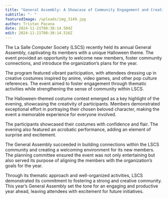 ```yaml
---
title: "General Assembly: A Showcase of Community Engagement and Creativity"
subtitle: "- "
featuredImage: /uploads/img_3149.jpg
author: Tristan Pacana
date: 2024-11-21T08:38:14.504Z
edit: 2024-11-21T08:38:14.516Z
---
```

<!--StartFragment-->

The La Salle Computer Society (LSCS) recently held its annual General Assembly, captivating its members with a unique Halloween theme. The event provided an opportunity to welcome new members, foster community connections, and introduce the organization’s plans for the year.

The program featured vibrant participation, with attendees dressing up in creative costumes inspired by anime, video games, and other pop culture references. The event aimed to foster engagement through thematic activities while strengthening the sense of community within LSCS.

The Halloween-themed costume contest emerged as a key highlight of the evening, showcasing the creativity of participants. Members demonstrated exceptional effort in portraying their chosen beloved character, making the event a memorable experience for everyone involved. 

The participants showcased their costumes with confidence and flair. The evening also featured an acrobatic performance, adding an element of surprise and excitement.

The General Assembly succeeded in building connections within the LSCS community and creating a welcoming environment for its new members. The planning committee ensured the event was not only entertaining but also served its purpose of aligning the members with the organization’s goals for the year.

Through its thematic approach and well-organized activities, LSCS demonstrated its commitment to fostering a strong and creative community. This year’s General Assembly set the tone for an engaging and productive year ahead, leaving attendees with excitement for future initiatives.



<!--EndFragment-->